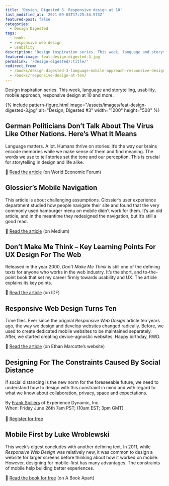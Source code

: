 ```yaml
---
title: 'Design, Digested 3. Responsive design at 10'
last_modified_at: '2021-09-03T17:25:34.973Z'
featured-post: false
categories:
  - Design Digested
tags:
  - books
  - responsive web design
  - usability
description: 'Design inspiration series. This week, language and storytelling, usability, mobile approach, responsive design at 10 and more.'
featured-image: feat-design-digested-3.jpg
permalink: '/design-digested/:title/'
redirect_from:
  - /books/design-digested-3-language-mobile-approach-responsive-design-at-ten/
  - /books/responsive-design-at-ten/
---
```

<p class="lead">Design inspiration series. This week, language and storytelling, usability, mobile approach, responsive design at 10 and more.</p>

<!-- more -->

{% include pattern-figure.html image="/assets/images/feat-design-digested-3.jpg" alt="Design, Digested #3" width="1200" height="500" %}

## German Politicians Don’t Talk About The Virus Like Other Nations. Here’s What It Means

Language matters. A lot. Humans thrive on stories: it’s the way our brains encode memories while we make sense of them and find meaning. The words we use to tell stories set the tone and our perception. This is crucial for storytelling in design and life alike.

<p class="detached">🔗 <a href="https://www.weforum.org/agenda/2020/06/coronavirus-pandemic-covid19-germany-politicians-language" target="_blank" rel="noopener">Read the article</a> (on World Economic Forum)</p>

## Glossier’s Mobile Navigation

This article is about challenging assumptions. Glossier’s user experience department studied how people navigate their site and found that the very commonly used hamburger menu on mobile didn’t work for them. It’s an old article, and in the meantime they redesigned the navigation, but it’s still a good read.

<p class="detached">🔗 <a href="https://medium.com/glossier/glossiers-mobile-navigation-4a944e65b0b7" target="_blank" rel="noopener">Read the article</a> (on Medium)</p>

## Don’t Make Me Think – Key Learning Points For UX Design For The Web

Released in the year 2000, _Don’t Make Me Think_ is still one of the defining texts for anyone who works in the web industry. It’s the short, and to-the-point book that set my career firmly towards usability and UX. The article explains its key points.

<p class="detached">🔗 <a href="https://www.interaction-design.org/literature/article/don-t-make-me-think-key-learning-points-for-ux-design-for-the-web" target="_blank" rel="noopener">Read the article</a> (on IDF)</p>

## Responsive Web Design Turns Ten

Time flies. Ever since the original _Responsive Web Design_ article ten years ago, the way we design and develop websites changed radically. Before, we used to create dedicated mobile websites to be maintained separately. After, we started creating device-agnostic websites. Happy birthday, RWD.

<p class="detached">🔗 <a href="https://ethanmarcotte.com/wrote/responsive-design-at-10/" target="_blank" rel="noopener">Read the article</a> (on Ethan Marcotte’s website)</p>

## Designing For The Constraints Caused By Social Distance

If social distancing is the new norm for the foreseeable future, we need to understand how to design with this constraint in mind and with regard to what we know about collaboration, privacy, space and expectations.

<p class="detached">By <a href="https://www.linkedin.com/in/frankspillers/" target="_blank" rel="noopener">Frank Spillers</a> of Experience Dynamic, Inc.<br>
When: Friday June 26th 7am PST; (10am EST; 3pm GMT)<br><br>
🔗 <a href="https://lnkd.in/dM3g_gR" target="_blank" rel="noopener">Register for free</a></p>

## Mobile First by Luke Wroblewski

This week’s digest concludes with another defining text. In 2011, while _Responsive Web Design_ was relatively new, it was common to design a website for larger screens before thinking about how it worked on mobile. However, designing for mobile-first has many advantages. The constraints of mobile help building better experiences.

<p class="detached">🔗 <a href="http://mobile-first.abookapart.com/" target="_blank" rel="noopener">Read the book for free</a> (on A Book Apart)</p>
